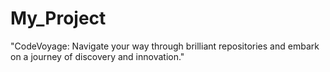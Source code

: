 # My_Project
"CodeVoyage: Navigate your way through brilliant repositories and embark on a journey of discovery and innovation."
